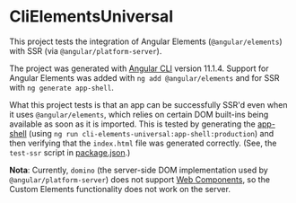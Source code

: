 # CliElementsUniversal

This project tests the integration of Angular Elements (`@angular/elements`) with SSR (via `@angular/platform-server`).

The project was generated with [Angular CLI](https://github.com/angular/angular-cli) version 11.1.4.
Support for Angular Elements was added with `ng add @angular/elements` and for SSR with `ng generate app-shell`.

What this project tests is that an app can be successfully SSR'd even when it uses `@angular/elements`, which relies on certain DOM built-ins being available as soon as it is imported.
This is tested by generating the [app-shell](https://angular.io/guide/app-shell) (using `ng run cli-elements-universal:app-shell:production`) and then verifying that the `index.html` file was generated correctly.
(See, the `test-ssr` script in [package.json](./package.json).)

**Nota**:
Currently, `domino` (the server-side DOM implementation used by `@angular/platform-server`) does not support [Web Components](https://developer.mozilla.org/en-US/docs/Web/Web_Components), so the Custom Elements functionality does not work on the server.
